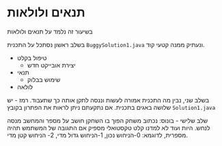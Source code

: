 # תנאים ולולאות
בשיעור זה נלמד על תנאים ולולאות

בשלב ראשון נסתכל על התכנית `BuggySolution1.java` ונעתיק ממנה קטעי קוד.
- טיפול בקלט
  - יצירת אובייקט חדש
- תנאי
  - שימוש בבלוק
- לולאה

בשלב שני, נבין מה התכנית אמורה לעשות וננסה לתקן אותה כך שתעבוד. רמז - יש שלושה באגים בתכנית. אם נתקעתם ניתן לראות את הפתרון בקובץ `Solution1.java`

שלב שלישי - בונוס: נכתוב משחק הפוך בו השחקן חושב על מספר והמחשב מנסה לנחש. היות ועוד לא למדנו קלט טקסטואלי מספיק אם התגובה של המשתמש תהיה מספרית, לדוגמא: 0-הניחוש נכון, 1-הניחוש גדול מדי, 2- הניחוש קטן מדי.

